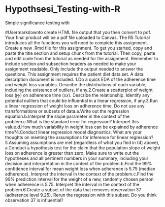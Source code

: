 # Hypothsesi_Testing-with-R
 Simple significance testing with

 #Usermarkdownto create HTML file output that you then convert to pdf. Your final product will be a pdf file uploaded to Canvas. The R5 Tutorial introduces all the functions you will need to complete this assignment. Create a new .Rmd file for this assignment. To get you started, copy and paste the title section and setup chunk  from  the  tutorial.  Then  copy,  paste  and  edit  code  from  the  tutorial  as  needed  for  the  assignment.  Remember  to  include  section  and  subsection  headers  as  needed  to  make  your  assignment readable. Only include the output needed to answer the questions. This assignment requires the patient diet data set. 
 A data description document is included.  1.Do a quick EDA of the adherence time and weight loss variables. Describe the distributions of each variable, including the existence of outliers, if any.2.Create a scatterplot of weight loss (𝑦𝑦) on adherence time (𝑥𝑥). 
 Describe the relationship. Identify any potential outliers that could be influential in a linear regression, if any.3.Run a linear regression of weight loss on adherence time. Do not use any transformations or subsets of data.a.Write out the regression equation.b.Interpret the slope parameter in the context of the problem.c.What is the standard error for regression? Interpret this value.d.How much variability in weight loss can be explained by adherence time?4.Conduct linear regression model diagnostics. What are your thoughts on meeting the assumptions for inference for linear regression?5.Assuming assumptions are met (regardless of what you find in (4) above),  
 a.Conduct a hypothesis test for the claim that the population slope of weight loss on adherence is greater than zero. Make sure to write out the hypotheses and all pertinent numbers in your summary, including your decision and interpretation in the context of the problem.b.Find the 99% confidence interval for mean weight loss when adherence is 5.75 (median adherence).
  Interpret the interval in the context of the problem.c.Find the 99% prediction interval for the weight of a new, randomly chosen person when adherence is 5.75.
   Interpret the interval in the context of the problem.6.Create a subset of the data that removes observation 37 (adherence level 9.25). Rerun the regression with this subset. Do you think observation 37 is influential?
